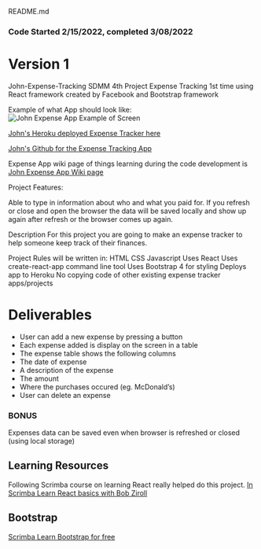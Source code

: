 README.md
### Code Started 2/15/2022, completed 3/08/2022
# Version 1

John-Expense-Tracking
SDMM 4th Project Expense Tracking 1st time using React framework created by Facebook and Bootstrap framework

Example of what App should look like:
![John Expense App Example of Screen](https://user-images.githubusercontent.com/94155021/157295240-c537368b-6d18-4a3e-8c2a-4617159727e3.jpg)

[John's Heroku deployed Expense Tracker here](https://john-expense-tracking.herokuapp.com/)

[John's Github for the Expense Tracking App](https://github.com/EncompassingResidential/john-expense-tracking)

Expense App wiki page of things learning during the code development is [John Expense App Wiki page](https://github.com/EncompassingResidential/john-expense-tracking/wiki)

Project Features:

Able to type in information about who and what you paid for.
If you refresh or close and open the browser the data will be saved locally and show up again after refresh or the browser comes up again.

Description
For this project you are going to make an expense tracker to help someone keep track of their finances.

Project Rules will be written in:
HTML
CSS
Javascript
Uses React
Uses create-react-app command line tool
Uses Bootstrap 4 for styling
Deploys app to Heroku
No copying code of other existing expense tracker apps/projects


# Deliverables
- User can add a new expense by pressing a button
- Each expense added is display on the screen in a table
- The expense table shows the following columns
- The date of expense
- A description of the expense
- The amount
- Where the purchases occured (eg. McDonald’s)
- User can delete an expense

### BONUS
Expenses data can be saved even when browser is refreshed or closed (using local storage)

## Learning Resources

Following Scrimba course on learning React really helped do this project.
[In Scrimba Learn React basics with Bob Ziroll](https://scrimba.com/learn/learnreact/)

## Bootstrap
[Scrimba Learn Bootstrap for free](https://scrimba.com/learn/bootstrap4)